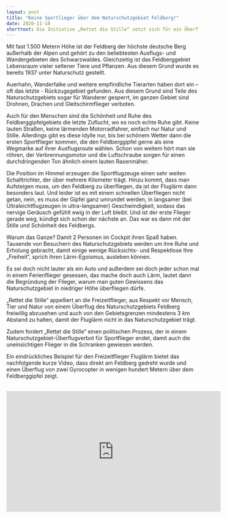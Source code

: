 ```yaml
---
layout: post
title: "Keine Sportlieger über dem Naturschutzgebiet Feldberg!"
date: 2020-11-18
shorttext: Die Initiative „Rettet die Stille“ setzt sich für ein Überflugverbot von Naturschutzgebieten durch Sportflugzeuge, Gyrocopter und Ultraleichtflugzeugen ein. Bis zu einer entsprechenden gesetzlichen Regelung appelliert „Rettet-die-Stille“ an die Sportflieger, aus Respekt und Rücksicht gegenüber Mensch, Tier und Natur von einem Überflug des Naturschutzgebiets Feldberg freiwillig abzusehen.
---
```


Mit fast 1.500 Metern Höhe ist der Feldberg der höchste deutsche Berg außerhalb der Alpen und gehört zu den beliebtesten Ausflugs- und Wandergebieten des Schwarzwaldes. Gleichzeitig ist das Feldberggebiet Lebensraum vieler seltener Tiere und Pflanzen. Aus diesem Grund wurde es bereits 1937 unter Naturschutz gestellt.

Auerhahn, Wanderfalke und weitere empfindliche Tierarten haben dort ein – oft das letzte - Rückzugsgebiet gefunden. Aus diesem Grund sind Teile des Naturschutzgebiets sogar für Wanderer gesperrt, im ganzen Gebiet sind Drohnen, Drachen und Gleitschirmflieger verboten.

Auch für den Menschen sind die Schönheit und Ruhe des Feldberggipfelgebiets die letzte Zuflucht, wo es noch echte Ruhe gibt. Keine lauten Straßen, keine lärmenden Motorradfahrer, einfach nur Natur und Stille. Allerdings gibt es diese Idylle nur, bis bei schönem Wetter dann die ersten Sportflieger kommen, die den Feldberggipfel gerne als eine Wegmarke auf ihrer Ausflugsroute wählen. Schon von weitem hört man sie röhren, der Verbrennungsmotor und die Luftschraube sorgen für einen durchdringenden Ton ähnlich einem lauten Rasenmäher.

Die Position im Himmel erzeugen die Sportflugzeuge einen sehr weiten Schalltrichter, der über mehrere Kilometer trägt. Hinzu kommt, dass man Aufsteigen muss, um den Feldberg zu überfliegen, da ist der Fluglärm dann besonders laut. Und leider ist es mit einem schnellen Überfliegen nicht getan, nein, es muss der Gipfel ganz umrundet werden, in langsamer (bei Ultraleichtflugzeugen in ultra-langsamer) Geschwindigkeit, sodass das nervige Geräusch gefühlt ewig in der Luft bleibt. Und ist der erste Flieger gerade weg, kündigt sich schon der nächste an. Das war es dann mit der Stille und Schönheit des Feldbergs.

Warum das Ganze? Damit 2 Personen im Cockpit ihren Spaß haben. Tausende von Besuchern des Naturschutzgebiets werden um ihre Ruhe und Erholung gebracht, damit einige wenige Rücksichts- und Respektlose Ihre „Freiheit“, sprich ihren Lärm-Egoismus, ausleben können. 

Es sei doch nicht lauter als ein Auto und außerdem sei doch jeder schon mal in einem Ferienflieger gesessen, das mache doch auch Lärm, lautet dann die Begründung der Flieger, warum man guten Gewissens das Naturschutzgebiet in niedriger Höhe überfliegen dürfe.

„Rettet die Stille“ appelliert an die Freizeitflieger, aus Respekt vor Mensch, Tier und Natur von einem Überflug des Naturschutzgebiets Feldberg freiwillig abzusehen und auch von den Gebietsgrenzen mindestens 3 km Abstand zu halten, damit der Fluglärm nicht in das Naturschutzgebiet trägt. 

Zudem fordert „Rettet die Stille“ einen politischen Prozess, der in einem Naturschutzgebiet-Überflugverbot für Sportflieger endet, damit auch die uneinsichtigen Flieger in die Schranken gewiesen werden.

Ein eindrückliches Beispiel für den Freizeitflieger Fluglärm bietet das nachfolgende kurze Video, dass direkt am Feldberg gedreht wurde und einen Überflug von zwei Gyrocopter in wenigen hundert Metern über dem Feldberggipfel zeigt.

<br />

<div class="iframe-container">
    <iframe width="560" height="315" src="https://www.youtube.com/embed/lhEJX0wcrcE" frameborder="0" allow="accelerometer; autoplay; encrypted-media; gyroscope; picture-in-picture" allowfullscreen></iframe>
</div> 
